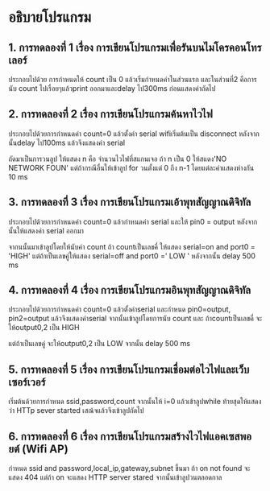 # อธิบายโปรแกรม

## 1. การทดลองที่ 1 เรื่อง การเขียนโปรแกรมเพื่อรันบนไมโครคอนโทรเลอร์

ประกอบไปด้วย การกำหนดให้ count เป็น 0 แล้วเริ่มกำหนดค่าในส่วนแรก และในส่วนที่2 คือการนับ count ไปเรื่อยๆแล้วprint ออกมาและdelay ไป300ms ก่อนแสดงค่าถัดไป

## 2. การทดลองที่ 2 เรื่อง การเขียนโปรแกรมค้นหาไวไฟ

ประกอบไปด้วยการกำหนดค่า count=0 แล้วตั้งค่า serial wifiเริ่มต้นเป็น disconnect หลังจากนั้นdelay ไป100ms แล้วจึงแสดงค่า serial 

ถัดมาเป็นการวนลูป ให้แสดง n คือ จำนวนไวไฟที่สแกนเจอ ถ้า n เป็น 0 ให้สแดง'NO NETWORK FOUN' แต่ถ้ากรณีอื่นให้เข้าลูป for วนตั้งแต่ 0 ถึง n-1 โดยแต่ละค่าแสดงห่างกัน 10 ms

## 3. การทดลองที่ 3 เรื่อง การเขียนโปรแกรมเอ้าพุทสัญญาณดิจิทัล

ประกอบไปด้วยการกำหนดค่า count=0 แล้วกำหนดค่า serial และให้ pin0 = output หลังจากนั้นให้แสดงค่า serial ออกมา

จากนนั้นมาเข้าลูปโดยให้นับค่า count ถ้า countเป็นเลขคี่ ให้แสดง serial=on and port0 = 'HIGH' แต่ถ้าเป็นเลขคู่ให้แสดง serial=off and port0 =' LOW ' หลังจากนั้น delay 500 ms 

## 4. การทดลองที่ 4 เรื่อง การเขียนโปรแกรมอินพุทสัญญาณดิจิทัล

ประกอบไปด้วยการกำหนดค่า count=0 แล้วตั้งค่าserial และกำหนด pin0=output, pin2=output แล้วจึงแสดงค่าserial จากนั้นเข้าลูปโดยการนับ count และ ถ้าcountเป็นเลขคี่ จะให้output0,2 เป็น HIGH 

แต่ถ้าเป็นเลขคู่ จะให้output0,2 เป็น LOW จากนั้น delay 500 ms

## 5. การทดลองที่ 5 เรื่อง การเขียนโปรแกรมเชื่อมต่อไวไฟและเว็บเซอร์เวอร์

เริ่มต้นด้วยการกำหนด ssid,password,count จากนั้นให้ i=0 แล้วเข้าลูปwhile ท้ายสุดให้แสดงว่า HTTp sever started เสณ้จแล้วจึงเข้าลูปถัดไป

## 6. การทดลองที่ 6 เรื่อง การเขียนโปรแกรมสร้างไวไฟแอคเซสพอยต์ (Wifi AP)

กำหนด ssid and password,local_ip,gateway,subnet ขึ้นมา ถ้า on not found จะแสดง 404 แต่ถ้า on จะแสดง HTTP server stared จากนั้นเข้าลูปวนตลอดกาล

